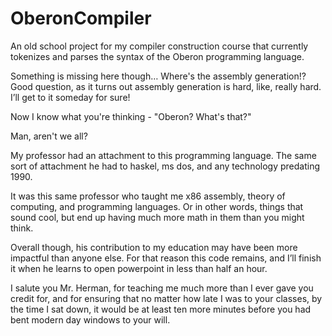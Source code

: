 # OberonCompiler

An old school project for my compiler construction course that currently tokenizes and parses the syntax of the Oberon programming language.

Something is missing here though… Where's the assembly generation!? Good question, as it turns out assembly generation is hard, like, really hard. I’ll get to it someday for sure!

Now I know what you're thinking - "Oberon? What's that?"

Man, aren't we all? 

My professor had an attachment to this programming language. The same sort of attachment he had to haskel, ms dos, and any technology predating 1990. 

It was this same professor who taught me x86 assembly, theory of computing, and programming languages. Or in other words, things that sound cool, but end up having much more math in them than you might think. 

Overall though, his contribution to my education may have been more impactful than anyone else. For that reason this code remains, and I’ll finish it when he learns to open powerpoint in less than half an hour.

I salute you Mr. Herman, for teaching me much more than I ever gave you credit for, and for ensuring that no matter how late I was to your classes, by the time I sat down, it would be at least ten more minutes before you had bent modern day windows to your will.
